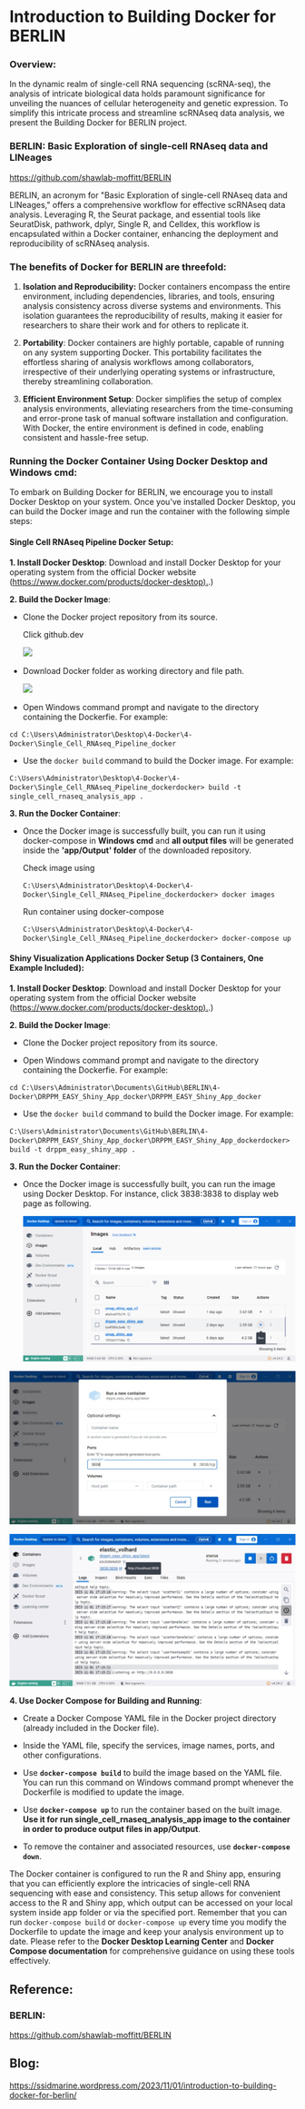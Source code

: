 # Introduction to Building Docker for BERLIN

### **Overview:**

In the dynamic realm of single-cell RNA sequencing (scRNA-seq), the analysis of intricate biological data holds paramount significance for unveiling the nuances of cellular heterogeneity and genetic expression. To simplify this intricate process and streamline scRNAseq data analysis, we present the Building Docker for BERLIN project.

### **BERLIN: Basic Exploration of single-cell RNAseq data and LINeages**

<https://github.com/shawlab-moffitt/BERLIN>

BERLIN, an acronym for "Basic Exploration of single-cell RNAseq data and LINeages," offers a comprehensive workflow for effective scRNAseq data analysis. Leveraging R, the Seurat package, and essential tools like SeuratDisk, pathwork, dplyr, Single R, and Celldex, this workflow is encapsulated within a Docker container, enhancing the deployment and reproducibility of scRNAseq analysis.

### The benefits of Docker for BERLIN are threefold:

1.  **Isolation and Reproducibility:** Docker containers encompass the entire environment, including dependencies, libraries, and tools, ensuring analysis consistency across diverse systems and environments. This isolation guarantees the reproducibility of results, making it easier for researchers to share their work and for others to replicate it.

2.  **Portability**: Docker containers are highly portable, capable of running on any system supporting Docker. This portability facilitates the effortless sharing of analysis workflows among collaborators, irrespective of their underlying operating systems or infrastructure, thereby streamlining collaboration.

3.  **Efficient Environment Setup**: Docker simplifies the setup of complex analysis environments, alleviating researchers from the time-consuming and error-prone task of manual software installation and configuration. With Docker, the entire environment is defined in code, enabling consistent and hassle-free setup.

### **Running the Docker Container Using Docker Desktop and Windows cmd**:

To embark on Building Docker for BERLIN, we encourage you to install Docker Desktop on your system. Once you've installed Docker Desktop, you can build the Docker image and run the container with the following simple steps:

#### **Single Cell RNAseq Pipeline Docker Setup**:

**1. Install Docker Desktop**: Download and install Docker Desktop for your operating system from the official Docker website ([https://www.docker.com/products/docker-desktop).](https://www.docker.com/products/docker-desktop).)

**2. Build the Docker Image**:

-   Clone the Docker project repository from its source.

    Click github.dev

    ![](https://github.com/chingyaousf/Introduction-to-Building-Docker-for-BERLIN-Pipeline/blob/main/data/Docker%20Desktop%20images_06.png?raw=true)

-   Download Docker folder as working directory and file path.

    ![](https://github.com/chingyaousf/Introduction-to-Building-Docker-for-BERLIN-Pipeline/blob/main/data/Docker%20Desktop%20images_07.png?raw=true)

-   Open Windows command prompt and navigate to the directory containing the Dockerfie. For example:

```         
cd C:\Users\Administrator\Desktop\4-Docker\4-Docker\Single_Cell_RNAseq_Pipeline_docker
```

-   Use the `docker build` command to build the Docker image. For example:

```         
C:\Users\Administrator\Desktop\4-Docker\4-Docker\Single_Cell_RNAseq_Pipeline_dockerdocker> build -t single_cell_rnaseq_analysis_app .
```

**3. Run the Docker Container**:

-   Once the Docker image is successfully built, you can run it using docker-compose in **Windows cmd** and **all output files** will be generated inside the **'app/Output' folder** of the downloaded repository.

    Check image using

    ```         
    C:\Users\Administrator\Desktop\4-Docker\4-Docker\Single_Cell_RNAseq_Pipeline_dockerdocker> docker images
    ```

    Run container using docker-compose

    ```         
    C:\Users\Administrator\Desktop\4-Docker\4-Docker\Single_Cell_RNAseq_Pipeline_dockerdocker> docker-compose up
    ```

#### **Shiny Visualization Applications Docker Setup (3 Containers, One Example Included):**

**1. Install Docker Desktop**: Download and install Docker Desktop for your operating system from the official Docker website ([https://www.docker.com/products/docker-desktop).](https://www.docker.com/products/docker-desktop).)

**2. Build the Docker Image**:

-   Clone the Docker project repository from its source.

-   Open Windows command prompt and navigate to the directory containing the Dockerfie. For example:

```         
cd C:\Users\Administrator\Documents\GitHub\BERLIN\4-Docker\DRPPM_EASY_Shiny_App_docker\DRPPM_EASY_Shiny_App_docker
```

-   Use the `docker build` command to build the Docker image. For example:

```         
C:\Users\Administrator\Documents\GitHub\BERLIN\4-Docker\DRPPM_EASY_Shiny_App_docker\DRPPM_EASY_Shiny_App_dockerdocker> build -t drppm_easy_shiny_app .
```

**3. Run the Docker Container**:

-   Once the Docker image is successfully built, you can run the image using Docker Desktop. For instance, click 3838:3838 to display web page as following.

    ![](https://github.com/chingyaousf/Introduction-to-Building-Docker-for-BERLIN/blob/main/data/Docker%20Desktop%20images.jpg?raw=true)

![](https://github.com/chingyaousf/Introduction-to-Building-Docker-for-BERLIN/blob/main/data/Docker%20Desktop%20images_02.jpg?raw=true)

![](https://github.com/chingyaousf/Introduction-to-Building-Docker-for-BERLIN/blob/main/data/Docker%20Desktop%20images_03.jpg?raw=true)

**4. Use Docker Compose for Building and Running**:

-   Create a Docker Compose YAML file in the Docker project directory (already included in the Docker file).

-   Inside the YAML file, specify the services, image names, ports, and other configurations.

-   Use **`docker-compose build`** to build the image based on the YAML file. You can run this command on Windows command prompt whenever the Dockerfile is modified to update the image.

-   Use **`docker-compose up`** to run the container based on the built image. **Use it for run single_cell_rnaseq_analysis_app image to the container in order to produce output files in app/Output**.

-   To remove the container and associated resources, use **`docker-compose down`**.

The Docker container is configured to run the R and Shiny app, ensuring that you can efficiently explore the intricacies of single-cell RNA sequencing with ease and consistency. This setup allows for convenient access to the R and Shiny app, which output can be accessed on your local system inside app folder or via the specified port. Remember that you can run `docker-compose build` or `docker-compose up` every time you modify the Dockerfile to update the image and keep your analysis environment up to date. Please refer to the **Docker Desktop Learning Center** and **Docker Compose documentation** for comprehensive guidance on using these tools effectively.

## Reference:

### **BERLIN:**

<https://github.com/shawlab-moffitt/BERLIN>

## Blog:

<https://ssidmarine.wordpress.com/2023/11/01/introduction-to-building-docker-for-berlin/>
